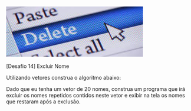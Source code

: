 ![alt text](image.png)

[Desafio 14] Excluir Nome

Utilizando vetores construa o algoritmo abaixo:

Dado que eu tenha um vetor de 20 nomes, construa um programa que irá excluir os nomes repetidos contidos neste vetor e exibir na tela os nomes que restaram após a exclusão.